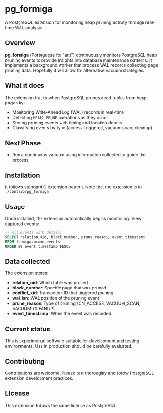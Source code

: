 # pg_formiga

A PostgreSQL extension for monitoring heap pruning activity through real-time WAL analysis.

## Overview

**pg_formiga** (Portuguese for "ant") continuously monitors PostgreSQL heap pruning events to provide insights into database maintenance patterns. It implements a background worker that process WAL records collecting page pruning data. Hopefully it will allow for alternative vacuum strategies.

## What it does

The extension tracks when PostgreSQL prunes dead tuples from heap pages by:

- Monitoring Write-Ahead Log (WAL) records in real-time
- Detecting `HEAP2_PRUNE` operations as they occur
- Storing pruning events with timing and location details
- Classifying events by type (access-triggered, vacuum scan, cleanup)

## Next Phase

- Run a continuous vacuum using information collected to guide the process

## Installation
It follows standard C extension pattern. Note that the extension is in `./contrib/pg_formiga`


## Usage

Once installed, the extension automatically begins monitoring. View captured events:

```sql
-- All events with details
SELECT relation_oid, block_number, prune_reason, event_timestamp 
FROM formiga.prune_events 
ORDER BY event_timestamp DESC;
```

## Data collected

The extension stores:
- **relation_oid**: Which table was pruned
- **block_number**: Specific page that was pruned
- **conflict_xid**: Transaction ID that triggered pruning
- **wal_lsn**: WAL position of the pruning event
- **prune_reason**: Type of pruning (ON_ACCESS, VACUUM_SCAN, VACUUM_CLEANUP)
- **event_timestamp**: When the event was recorded


## Current status

This is experimental software suitable for development and testing environments. Use in production should be carefully evaluated.

## Contributing

Contributions are welcome. Please test thoroughly and follow PostgreSQL extension development practices.

## License

This extension follows the same license as PostgreSQL.
